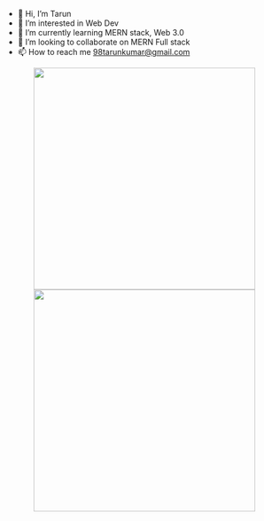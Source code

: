 - 👋 Hi, I’m Tarun
- 👀 I’m interested in Web Dev 
- 🌱 I’m currently learning MERN stack, Web 3.0
- 💞️ I’m looking to collaborate on MERN Full stack
- 📫 How to reach me 98tarunkumar@gmail.com




<p align = "center">
  <img src = "https://github-readme-stats.vercel.app/api?username=98tarunkumar&show_icons=true&theme=bear" width = 400>
  <img src = "https://github-readme-streak-stats.herokuapp.com?user=98tarunkumar&theme=dark&hide_border=true" width = 400>
</p>

<!---
98tarunkumar/98tarunkumar is a ✨ special ✨ repository because its `README.md` (this file) appears on your GitHub profile.
You can click the Preview link to take a look at your changes.
--->
